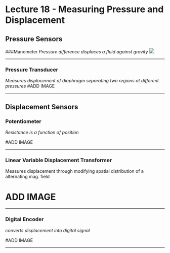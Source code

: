 
# Lecture 18 - Measuring Pressure and Displacement
## Pressure Sensors
###Manometer
*Pressure difference displaces a fluid against gravity*
![](http://cf.ydcdn.net/1.0.1.34/images/main/manometer.jpg)

-----

### Pressure Transducer
*Measures displacement of diaphragm separating two regions at different pressures*
#ADD IMAGE

-----
## Displacement Sensors
### Potentiometer
*Resistance is a function of position*

#ADD IMAGE

-----
### Linear Variable Displacement Transformer

Measures displacement through modifying spatial distribution of a alternating mag. field

# ADD IMAGE

-----
### Digital Encoder

*converts displacement into digital signal*

#ADD IMAGE

-----

